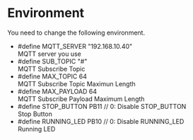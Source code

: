 # Environment
You need to change the following environment.

- #define MQTT_SERVER     "192.168.10.40"   
MQTT server you use   
- #define SUB_TOPIC       "#"   
MQTT Subscribe Topic   
- #define MAX_TOPIC       64   
MQTT Subscribe Topic Maximun Length   
- #define MAX_PAYLOAD     64   
MQTT Subscribe Payload Maximum Length   
- #define STOP_BUTTON     PB11 // 0: Disable STOP_BUTTON   
Stop Button   
- #define RUNNING_LED     PB10 // 0: Disable RUNNING_LED   
Running LED   
